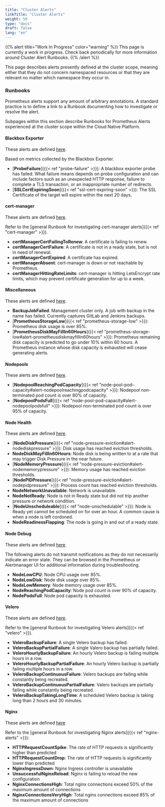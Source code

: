 ```yaml
---
title: "Cluster Alerts"
linkTitle: "Cluster Alerts"
weight: 50
type: "docs"
draft: false
lang: "en"
---
```


{{% alert title="Work In Progress" color="warning" %}}
This page is currently a work in progress. Check back periodically for more information around Cluster Alert Runbooks.
{{% /alert %}}

This page describes alerts presently defined at the cluster scope, meaning either that they do not concern namespaced resources or that they are relevant no matter which namespace they occur in.

### Runbooks

Prometheus alerts support any amount of arbitrary annotations. A standard practice is to define a link to a Runbook documenting how to investigate or resolve the alert.

Subpages within this section describe Runbooks for Prometheus Alerts experienced at the cluster scope within the Cloud Native Platform.

#### Blackbox Exporter
These alerts are defined [here](https://gitlab.k8s.cloud.statcan.ca/cloudnative/terraform/modules/terraform-kubernetes-kube-prometheus-stack/-/tree/master/prometheus_rules/certificate_alerts/certificate_rules.yaml).

Based on metrics collected by the Blackbox Exporter.

- [**ProbeFailure**]({{< ref "probe-failure" >}}): A blackbox exporter probe has failed. What failure means depends on probe configuration and can include factors such as an unexpected HTTP response, failure to complete a TLS transaction, or an inappropriate number of redirects.
- [**SSLCertExpiringSoon**]({{< ref "ssl-cert-expiring-soon" >}}): The SSL Certificate of the target will expire within the next 20 days.

#### cert-manager
These alerts are defined [here](https://gitlab.k8s.cloud.statcan.ca/cloudnative/terraform/modules/terraform-kubernetes-cert-manager/-/blob/master/prometheus_rules/cert_manager_rules.yaml).

Refer to the [general Runbook for investigating cert-manager alerts]({{< ref "cert-manager" >}}).

- **certManagerCertFailingToRenew**: A certificate is failing to renew.
- **certManagerCertFailure**: A certificate is not in a ready state, but is not in need of renewal.
- **certManagerCertExpired**: A certificate has expired.
- **certManagerAbsent**: cert-manager is down or not reachable by Prometheus.
- **certManagerHittingRateLimits**: cert-manager is hitting LetsEncrypt rate limits, which may prevent certificate generation for up to a week.

#### Miscellaneous
These alerts are defined [here](https://gitlab.k8s.cloud.statcan.ca/cloudnative/terraform/modules/terraform-kubernetes-kube-prometheus-stack/-/tree/master/prometheus_rules/prometheus_alerts/prometheus_rules.yaml).

- **BackupJobFailed**: Management cluster only. A job with backup in the name has failed. Currently captures GitLab and Jenkins backups.
- [**PrometheusStorageLow**]({{< ref "prometheus-storage-low" >}}): Prometheus disk usage is over 85%.
- [**PrometheusDiskMayFillIn60Hours**]({{< ref "prometheus-storage-low#alert-prometheusdiskmayfillin60hours" >}}): Prometheus remaining disk capacity is predicted to go under 10% within 60 hours. A Prometheus instance whose disk capacity is exhausted will cease generating alerts.

#### Nodepools
These alerts are defined [here](https://gitlab.k8s.cloud.statcan.ca/cloudnative/terraform/modules/terraform-kubernetes-kube-prometheus-stack/-/tree/master/prometheus_rules/nodepool_alerts/nodepool_rules.yaml).

- [**NodepoolReachingPodCapacity**]({{< ref "node-pool-pod-capacity#alert-nodepoolreachingpodcapacity" >}}): Nodepool non-terminated pod count is over 80% of capacity.
- [**NodepoolPodsFull**]({{< ref "node-pool-pod-capacity#alert-nodepoolpodsfull" >}}): Nodepool non-terminated pod count is over 95% of capacity.

#### Node Health
These alerts are defined [here](https://gitlab.k8s.cloud.statcan.ca/cloudnative/terraform/modules/terraform-kubernetes-kube-prometheus-stack/-/tree/master/prometheus_rules/node_alerts/node_rules.yaml).

- [**NodeDiskPressure**]({{< ref "node-pressure-eviction#alert-nodediskpressure" >}}): Disk usage has reached eviction thresholds.
- **NodeDiskMayFillIn60Hours**: Node disk is being written to at a rate that may trigger Disk Pressure in the near future.
- [**NodeMemoryPressure**]({{< ref "node-pressure-eviction#alert-nodememorypressure" >}}): Memory usage has reached eviction thresholds.
- [**NodePIDPressure**]({{< ref "node-pressure-eviction#alert-nodepidpressure" >}}): Process count has reached eviction thresholds.
- **NodeNetworkUnavailable**: Network is unavailable.
- **NodeNotReady**: Node is not in Ready state but did not trip another pressure or network condition.
- [**NodeUnscheduleable**]({{< ref "node-unschedulable" >}}): Node is Ready yet cannot be scheduled on for over an hour. A common cause is when a node is left cordoned.
- **NodeReadinessFlapping**: The node is going in and out of a ready state.

#### Node Debug
These alerts are defined [here](https://gitlab.k8s.cloud.statcan.ca/cloudnative/terraform/modules/terraform-kubernetes-kube-prometheus-stack/-/tree/master/prometheus_rules/node_alerts/node_rules.yaml).

The following alerts do not transmit notifications as they do not necessarily indicate an error state. They can be browsed in the Prometheus or Alertmanager UI for additional information during troubleshooting.

- **NodeLowCPU**: Node CPU usage over 85%.
- **NodeLowDisk**: Node disk usage over 85%.
- **NodeLowMemory**: Node memory usage over 85%.
- **NodeReachingPodCapacity**: Node pod count is over 90% of capacity.
- **NodePodsFull**: Node pod capacity is exhausted.

#### Velero
These alerts are defined [here](https://gitlab.k8s.cloud.statcan.ca/cloudnative/terraform/modules/terraform-kubernetes-velero/-/tree/master/prometheus_rules/velero_rules.yaml).

Refer to the [general Runbook for investigating Velero alerts]({{< ref "velero" >}}).

- **VeleroBackupFailure**: A single Velero backup has failed.
- **VeleroBackupPartialFailure**: A single Valero backup has partially failed.
- **VeleroHourlyBackupFailure**: An hourly Velero backup is failing multiple hours in a row.
- **VeleroHourlyBackupPartialFailure**: An hourly Velero backup is partially failing multiple hours in a row.
- **VeleroBackupContinuousFailure**: Velero backups are failing while constantly being recreated.
- **VeleroBackupContinuousPartialFailure**: Valero backups are partially failing while constantly being recreated.
- **VeleroBackupTakingLongTime**: A scheduled Velero backup is taking long than 2 hours and 30 minutes.

#### Nginx
These alerts are defined [here](https://gitlab.k8s.cloud.statcan.ca/cloudnative/terraform/modules/terraform-kubernetes-ingress/-/blob/main/prometheus_rules/nginx_rules.yaml)

Refer to the [general Runbook for investigating Nginx alerts]({{< ref "nginx-alerts" >}}):

- **HTTPRequestCountSpike**: The rate of HTTP requests is significantly higher than predicted
- **HTTPRequestCountDrop**: The rate of HTTP requests is significantly lower than predicted
- **NginxIngressDown**: Nginx Ingress controller is unavailable
- **UnsuccessfulNginxReload**: Nginx is failing to reload the new configuration
- **NginxConnectionsHigh**: Total nginx connections exceed 50% of the maximum amount of connections
- **NginxConnectionsVeryHigh**: Total nginx connections exceed 85% of the maximum amount of connections
